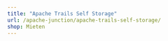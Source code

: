 ```yaml
---
title: "Apache Trails Self Storage"
url: /apache-junction/apache-trails-self-storage/
shop: Mieten
---
```

